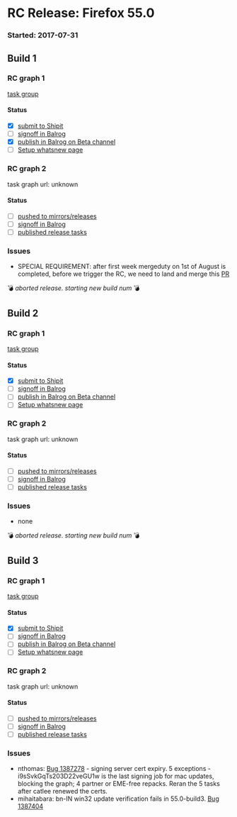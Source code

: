 # RC Release: Firefox 55.0

### Started: 2017-07-31

## Build 1

### RC graph 1
[task group](https://tools.taskcluster.net/push-inspector/#/0rKw_NbcTjKuroEEWveJmg)

#### Status
- [x] [submit to Shipit](https://wiki.mozilla.org/Release:Release_Automation_on_Mercurial:Starting_a_Release#Submit_to_Ship_It)
- [ ] [signoff in Balrog](../how-tos/relpro.md#3-signoffs)
- [x] [publish in Balrog on Beta channel](../how-tos/relpro.md#3-publish-release)
- [ ] [Setup whatsnew page](https://wiki.mozilla.org/Release:Release_Automation_on_Mercurial:Updates_through_Shipping#Set-up_whatsnew_page)

### RC graph 2
task graph url: unknown

#### Status
- [ ] [pushed to mirrors/releases](../how-tos/relpro.md#2-push-to-releases-dir-mirrors)
- [ ] [signoff in Balrog](../how-tos/relpro.md#3-signoffs)
- [ ] [published release tasks](../how-tos/relpro.md#4-publish-release)

### Issues
- SPECIAL REQUIREMENT: after first week mergeduty on 1st of August is completed, before we trigger the RC, we need to land and merge this [PR](https://github.com/mozilla-releng/releasetasks/pull/247)

:bomb: _aborted release. starting new build num_ :bomb:

## Build 2

### RC graph 1
[task group](https://tools.taskcluster.net/push-inspector/#/66UUzZdpQ5-Xflty8oFCrA)

#### Status
- [x] [submit to Shipit](https://wiki.mozilla.org/Release:Release_Automation_on_Mercurial:Starting_a_Release#Submit_to_Ship_It)
- [ ] [signoff in Balrog](../how-tos/relpro.md#3-signoffs)
- [ ] [publish in Balrog on Beta channel](../how-tos/relpro.md#3-publish-release)
- [ ] [Setup whatsnew page](https://wiki.mozilla.org/Release:Release_Automation_on_Mercurial:Updates_through_Shipping#Set-up_whatsnew_page)

### RC graph 2
task graph url: unknown

#### Status
- [ ] [pushed to mirrors/releases](../how-tos/relpro.md#2-push-to-releases-dir-mirrors)
- [ ] [signoff in Balrog](../how-tos/relpro.md#3-signoffs)
- [ ] [published release tasks](../how-tos/relpro.md#4-publish-release)

### Issues
- none

:bomb: _aborted release. starting new build num_ :bomb:

## Build 3

### RC graph 1
[task group](https://tools.taskcluster.net/push-inspector/#/wdkFdzfETlCApV8HXWXvxg)

#### Status
- [x] [submit to Shipit](https://wiki.mozilla.org/Release:Release_Automation_on_Mercurial:Starting_a_Release#Submit_to_Ship_It)
- [ ] [signoff in Balrog](../how-tos/relpro.md#3-signoffs)
- [ ] [publish in Balrog on Beta channel](../how-tos/relpro.md#3-publish-release)
- [ ] [Setup whatsnew page](https://wiki.mozilla.org/Release:Release_Automation_on_Mercurial:Updates_through_Shipping#Set-up_whatsnew_page)

### RC graph 2
task graph url: unknown

#### Status
- [ ] [pushed to mirrors/releases](../how-tos/relpro.md#2-push-to-releases-dir-mirrors)
- [ ] [signoff in Balrog](../how-tos/relpro.md#3-signoffs)
- [ ] [published release tasks](../how-tos/relpro.md#4-publish-release)

### Issues
- nthomas: [Bug 1387278](https://bugzil.la/1387278) - signing server cert expiry. 5 exceptions - i9sSvkGqTs203D22veGU1w is the last signing job for mac updates, blocking the graph; 4 partner or EME-free repacks. Reran the 5 tasks after catlee renewed the certs.
- mihaitabara: bn-IN win32 update verification fails in 55.0-build3. [Bug 1387404](https://bugzil.la/1387404)


